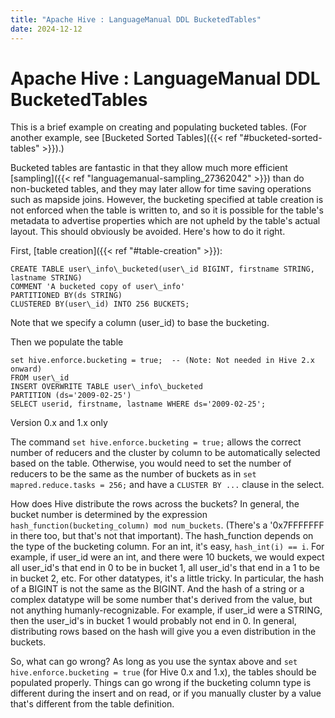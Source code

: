 ```yaml
---
title: "Apache Hive : LanguageManual DDL BucketedTables"
date: 2024-12-12
---
```


# Apache Hive : LanguageManual DDL BucketedTables

This is a brief example on creating and populating bucketed tables. (For another example, see [Bucketed Sorted Tables]({{< ref "#bucketed-sorted-tables" >}}).)

Bucketed tables are fantastic in that they allow much more efficient [sampling]({{< ref "languagemanual-sampling_27362042" >}}) than do non-bucketed tables, and they may later allow for time saving operations such as mapside joins. However, the bucketing specified at table creation is not enforced when the table is written to, and so it is possible for the table's metadata to advertise properties which are not upheld by the table's actual layout. This should obviously be avoided. Here's how to do it right.

First, [table creation]({{< ref "#table-creation" >}}):

```
CREATE TABLE user\_info\_bucketed(user\_id BIGINT, firstname STRING, lastname STRING)
COMMENT 'A bucketed copy of user\_info'
PARTITIONED BY(ds STRING)
CLUSTERED BY(user\_id) INTO 256 BUCKETS;

```

Note that we specify a column (user\_id) to base the bucketing.

Then we populate the table

```
set hive.enforce.bucketing = true;  -- (Note: Not needed in Hive 2.x onward)
FROM user\_id
INSERT OVERWRITE TABLE user\_info\_bucketed
PARTITION (ds='2009-02-25')
SELECT userid, firstname, lastname WHERE ds='2009-02-25';

```

Version 0.x and 1.x only

The command `set hive.enforce.bucketing = true;` allows the correct number of reducers and the cluster by column to be automatically selected based on the table. Otherwise, you would need to set the number of reducers to be the same as the number of buckets as in `set mapred.reduce.tasks = 256;` and have a `CLUSTER BY ...` clause in the select.

How does Hive distribute the rows across the buckets? In general, the bucket number is determined by the expression `hash_function(bucketing_column) mod num_buckets`. (There's a '0x7FFFFFFF in there too, but that's not that important). The hash\_function depends on the type of the bucketing column. For an int, it's easy, `hash_int(i) == i`. For example, if user\_id were an int, and there were 10 buckets, we would expect all user\_id's that end in 0 to be in bucket 1, all user\_id's that end in a 1 to be in bucket 2, etc. For other datatypes, it's a little tricky. In particular, the hash of a BIGINT is not the same as the BIGINT. And the hash of a string or a complex datatype will be some number that's derived from the value, but not anything humanly-recognizable. For example, if user\_id were a STRING, then the user\_id's in bucket 1 would probably not end in 0. In general, distributing rows based on the hash will give you a even distribution in the buckets.

So, what can go wrong? As long as you use the syntax above and `set hive.enforce.bucketing = true` (for Hive 0.x and 1.x), the tables should be populated properly. Things can go wrong if the bucketing column type is different during the insert and on read, or if you manually cluster by a value that's different from the table definition.

 

 

